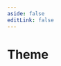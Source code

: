 ```yaml
---
aside: false
editLink: false
---
```


# Theme

<script setup>
import { onUpdated, watch } from 'vue'
import { useData } from 'vitepress'

import Chart from '../../components/SampleChart.vue'
import data from '../../data/sample/theme/index.json'

const { isDark } = useData()

onUpdated(() => {
  document.getElementById('k-line-chart').style.backgroundColor = isDark.value ? '#1b1b1f' : '#ffffff'
})

watch(isDark, (newValue) => {
  const container = document.getElementById('k-line-chart')
  if (newValue) {
    container.style.backgroundColor = '#1b1b1f'
  } else {
    container.style.backgroundColor = '#ffffff'
  }
})
</script>
<Chart :js="data['index.js']" :css="data['index.css']" :html="data['index.html']" title="Theme"/>

<!--@include: @/data/sample/theme/index.md-->
